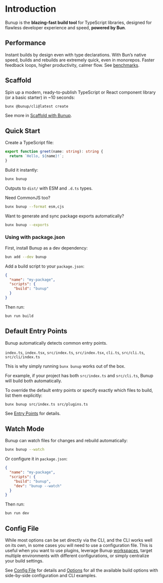 # Introduction

Bunup is the **blazing-fast build tool** for TypeScript libraries, designed for flawless developer experience and speed, **powered by Bun**.

## Performance

Instant builds by design even with type declarations. With Bun’s native speed, builds and rebuilds are extremely quick, even in monorepos. Faster feedback loops, higher productivity, calmer flow. See [benchmarks](https://gugustinette.github.io/bundler-benchmark/).

<div style="position: absolute; width: 1px; height: 1px; padding: 0; margin: -1px; overflow: hidden; clip: rect(0, 0, 0, 0); white-space: nowrap; border-width: 0;" aria-hidden="false">
<table>
<thead>
<tr>
<th>Tool</th>
<th>Build Time (s)</th>
<th>Relative Speed</th>
</tr>
</thead>
<tbody>
<tr>
<td>bunup</td>
<td>0.37 s</td>
<td>baseline</td>
</tr>
<tr>
<td>tsdown</td>
<td>0.41 s</td>
<td>1.11× slower</td>
</tr>
<tr>
<td>rslib</td>
<td>1.41 s</td>
<td>3.81× slower</td>
</tr>
<tr>
<td>unbuild</td>
<td>3.19 s</td>
<td>8.62× slower</td>
</tr>
<tr>
<td>tsup</td>
<td>3.37 s</td>
<td>9.11× slower</td>
</tr>
</tbody>
</table>
</div>

## Scaffold

Spin up a modern, ready-to-publish TypeScript or React component library (or a basic starter) in ~10 seconds:

```sh
bunx @bunup/cli@latest create
```

See more in [Scaffold with Bunup](./docs/scaffold-with-bunup.md).

## Quick Start

Create a TypeScript file:

```ts [src/index.ts]
export function greet(name: string): string {
  return `Hello, ${name}!`;
}
```

Build it instantly:

```sh
bunx bunup
```

Outputs to `dist/` with ESM and `.d.ts` types.

Need CommonJS too?

```sh
bunx bunup --format esm,cjs
```

Want to generate and sync package exports automatically?

```sh
bunx bunup --exports
```

### Using with package.json

First, install Bunup as a dev dependency:

```sh
bun add --dev bunup
```

Add a build script to your `package.json`:

```json [package.json]
{
  "name": "my-package",
  "scripts": {
    "build": "bunup"
  }
}
```

Then run:

```sh
bun run build
```

## Default Entry Points

Bunup automatically detects common entry points.

`index.ts`, `index.tsx`, `src/index.ts`, `src/index.tsx`, `cli.ts`, `src/cli.ts`, `src/cli/index.ts`

This is why simply running `bunx bunup` works out of the box.

For example, if your project has both `src/index.ts` and `src/cli.ts`, Bunup will build both automatically.

To override the default entry points or specify exactly which files to build, list them explicitly:

```sh
bunx bunup src/index.ts src/plugins.ts
```

See [Entry Points](/docs/guide/options#entry-points) for details.

## Watch Mode

Bunup can watch files for changes and rebuild automatically:

```sh
bunx bunup --watch
```

Or configure it in `package.json`:

```json [package.json] {5}
{
  "name": "my-package",
  "scripts": {
    "build": "bunup",
    "dev": "bunup --watch"
  }
}
```

Then run:

```sh
bun run dev
```

## Config File

While most options can be set directly via the CLI, and the CLI works well on its own, in some cases you will need to use a configuration file. This is useful when you want to use plugins, leverage Bunup [workspaces](/docs/guide/workspaces), target multiple environments with different configurations, or simply centralize your build settings.

See [Config File](/docs/guide/config-file) for details and [Options](/docs/guide/options) for all the available build options with side-by-side configuration and CLI examples.

